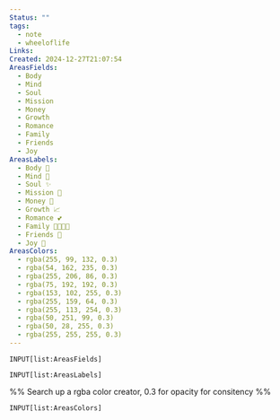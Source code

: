 ```yaml
---
Status: ""
tags:
  - note
  - wheeloflife
Links: 
Created: 2024-12-27T21:07:54
AreasFields:
  - Body
  - Mind
  - Soul
  - Mission
  - Money
  - Growth
  - Romance
  - Family
  - Friends
  - Joy
AreasLabels:
  - Body 💪
  - Mind 🧠
  - Soul ✨
  - Mission 🎯
  - Money 💸
  - Growth 📈
  - Romance 💕
  - Family 👨‍👩‍👧‍👦
  - Friends 🤝
  - Joy 🤩
AreasColors:
  - rgba(255, 99, 132, 0.3)
  - rgba(54, 162, 235, 0.3)
  - rgba(255, 206, 86, 0.3)
  - rgba(75, 192, 192, 0.3)
  - rgba(153, 102, 255, 0.3)
  - rgba(255, 159, 64, 0.3)
  - rgba(255, 113, 254, 0.3)
  - rgba(50, 251, 99, 0.3)
  - rgba(50, 28, 255, 0.3)
  - rgba(255, 255, 255, 0.3)
---
```


```meta-bind
INPUT[list:AreasFields]
```

```meta-bind
INPUT[list:AreasLabels]
```

%% Search up a rgba color creator, 0.3 for opacity for consitency %%

```meta-bind
INPUT[list:AreasColors]
```
